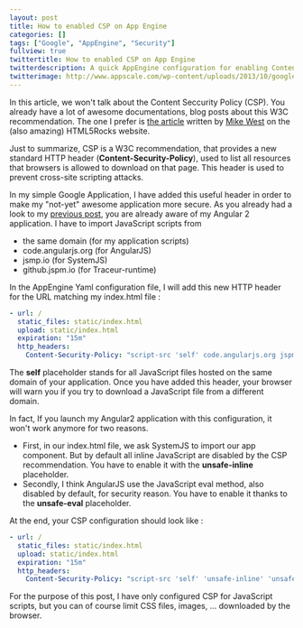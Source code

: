 ```yaml
---
layout: post
title: How to enabled CSP on App Engine
categories: []
tags: ["Google", "AppEngine", "Security"]
fullview: true
twittertitle: How to enabled CSP on App Engine
twitterdescription: A quick AppEngine configuration for enabling Content-Security-Header HTTP header in order to make your application more secure
twitterimage: http://www.appscale.com/wp-content/uploads/2013/10/google-app-engine-logo.png
---
```


In this article, we won't talk about the Content Seccurity Policy (CSP). You already have a lot of awesome documentations, blog posts about this W3C recommendation. The one I prefer is [the article](http://www.html5rocks.com/en/tutorials/security/content-security-policy/?redirect_from_locale=fr) written by [Mike West](https://twitter.com/mikewest) on the (also amazing) HTML5Rocks website. 

Just to summarize, CSP is a W3C recommendation, that provides a new standard HTTP header (**Content-Security-Policy**), used to list all resources that browsers is allowed to download on that page. This header is used to prevent cross-site scripting attacks. 

In my simple Google Application, I have added this useful header in order to make my "not-yet" awesome application more secure. As you already had a look to my [previous post](http://gillespie59.github.io/2015/08/06/google-appengine-setup.html), you are already aware of my Angular 2 application. I have to import JavaScript scripts from 
* the same domain (for my application scripts)
* code.angularjs.org (for AngularJS)
* jsmp.io (for SystemJS)
* github.jspm.io (for Traceur-runtime)

In the AppEngine Yaml configuration file, I will add this new HTTP header for the URL matching my index.html file :

```yaml
- url: /
  static_files: static/index.html
  upload: static/index.html
  expiration: "15m"
  http_headers:
    Content-Security-Policy: "script-src 'self' code.angularjs.org jspm.io github.jspm.io;'"
```
The **self** placeholder stands for all JavaScript files hosted on the same domain of your application. 
Once you have added this header, your browser will warn you if you try to download a JavaScript file from a different domain. 

In fact, If you launch my Angular2 application with this configuration, it won't work anymore for two reasons. 

* First, in our index.html file, we ask SystemJS to import our app component. But by default all inline JavaScript are disabled by the CSP recommendation. You have to enable it with the **unsafe-inline** placeholder.
* Secondly, I think AngularJS use the JavaScript eval method, also disabled by default, for security reason. You have to enable it thanks to the **unsafe-eval** placeholder. 

At the end, your CSP configuration should look like : 

```yaml
- url: /
  static_files: static/index.html
  upload: static/index.html
  expiration: "15m"
  http_headers:
    Content-Security-Policy: "script-src 'self' 'unsafe-inline' 'unsafe-eval' code.angularjs.org jspm.io github.jspm.io;'"

```

For the purpose of this post, I have only configured CSP for JavaScript scripts, but you can of course limit CSS files, images, ... downloaded by the browser. 




